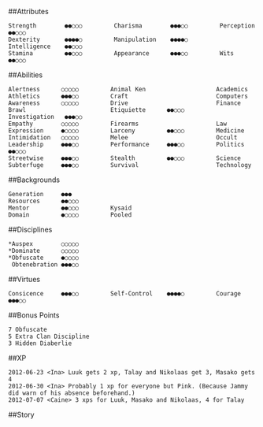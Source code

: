##Attributes

    Strength        ●●○○○         Charisma        ●●●○○         Perception      ●●○○○
    Dexterity       ●●●●○         Manipulation    ●●●●○         Intelligence    ●●○○○
    Stamina         ●●○○○         Appearance      ●●●○○         Wits            ●●○○○

##Abilities

    Alertness      ○○○○○         Animal Ken                    Academics
    Athletics      ●●●○○         Craft                         Computers
    Awareness      ○○○○○         Drive                         Finance
    Brawl                        Etiquiette      ●●○○○         Investigation   ●●●○○
    Empathy        ○○○○○         Firearms                      Law
    Expression     ●○○○○         Larceny         ●●○○○         Medicine
    Intimidation   ○○○○○         Melee                         Occult
    Leadership     ●●●○○         Performance     ●●●○○         Politics        ●●○○○ 
    Streetwise     ●●●○○         Stealth         ●●○○○         Science
    Subterfuge     ●●●○○         Survival                      Technology

##Backgrounds

    Generation     ●●●
    Resources      ●●○○○
    Mentor         ●●○○○         Kysaid
    Domain         ●○○○○         Pooled

##Disciplines

    *Auspex        ○○○○○
    *Dominate      ○○○○○
    *Obfuscate     ●○○○○
     Obtenebration ●●●○○

##Virtues

    Consicence     ●●●○○         Self-Control    ●●●●○         Courage         ●●●○○

##Bonus Points

    7 Obfuscate
    5 Extra Clan Discipline
    3 Hidden Diaberlie

##XP

    2012-06-23 <Ina> Luuk gets 2 xp, Talay and Nikolaas get 3, Masako gets 4
    2012-06-30 <Ina> Probably 1 xp for everyone but Pink. (Because Jammy did warn of his absence beforehand.)
    2012-07-07 <Caine> 3 xps for Luuk, Masako and Nikolaas, 4 for Talay

##Story


